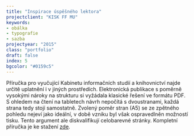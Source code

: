 ```yaml
---
title: "Inspirace úspěšného lektora"
projectclient: "KISK FF MU"
keywords: 
- obálka
- typografie
- sazba
projectyear: "2015"
class: "portfolio"
draft: false
index: 5
bgcolor: "#0159c5"
---
```



Příručka pro vyučující Kabinetu informačních studií a&nbsp;knihovnictví najde určitě uplatnění i&nbsp;v&nbsp;jiných prostředích. Elektronická publikace s&nbsp;poměrně vysokými nároky na strukturu si vyžádala klasické řešení ve formátu PDF. S&nbsp;ohledem na čtení na tabletech návrh nepočítá s&nbsp;dvoustranami, každá strana tedy stojí samostatně. Zvolený poměr stran (A5) se ze zpětného pohledu nejeví jako ideální, v&nbsp;době vzniku byl však ospravedlněn možností tisku. Tento argument ale diskvalifikují celobarevné stránky. Kompletní příručka je ke stažení [zde](http://eknihy.knihovna.cz/kniha/inspirace-uspesneho-lektora).